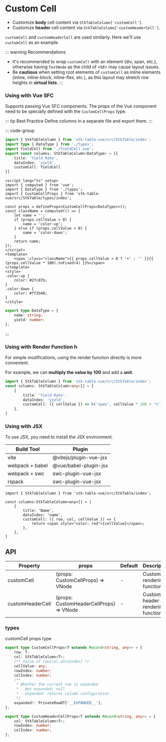 # Custom Cell

* Customize **body** cell content via `StkTableColumn['customCell']`.
* Customize **header** cell content via `StkTableColumn['customHeaderCell']`.

`customCell` and `customHeaderCell` are used similarly. Here we'll use `customCell` as an example.

::: warning Recommendations
* It's recommended to wrap `customCell` with an element (div, span, etc.), otherwise having `TextNode` as the child of &lt;td&gt; may cause layout issues.
* Be **cautious** when setting root elements of `customCell` as inline elements (inline, inline-block, inline-flex, etc.), as this layout may stretch row heights in **virtual lists**.
:::

### Using with Vue SFC
Supports passing Vue SFC components. The props of the Vue component need to be specially defined with the `CustomCellProps` type.

::: tip Best Practice
Define columns in a separate file and export them.
:::

::: code-group
```ts [column.ts]
import { StkTableColumn } from 'stk-table-vue/src/StkTable/index';
import type { DataType } from './types';
import YieldCell from './YieldCell.vue';
export const columns: StkTableColumn<DataType> = [{
    title: 'Yield Rate',
    dataIndex: 'yield',
    customCell: YieldCell
}]
```
```vue [YieldCell.vue]
<script lang="ts" setup>
import { computed } from 'vue';
import { DataType } from './types';
import { CustomCellProps } from 'stk-table-vue/src/StkTable/types/index';

const props = defineProps<CustomCellProps<DataType>>();
const className = computed(() => {
    let name = '';
    if (props.cellValue > 0) {
        name = 'color-up';
    } else if (props.cellValue < 0) {
        name = 'color-down';
    }
    return name;
});
</script>
<template>
    <span :class="className">{{ props.cellValue > 0 ? '+' : '' }}{{ (props.cellValue * 100).toFixed(4) }}%</span>
</template>
<style>
.color-up {
    color: #2fc87b;
}
.color-down {
    color: #ff2b48;
}
</style>
```
```ts [types.ts]
export type DataType = {
    name: string;
    yield: number;
};

```
:::

<demo vue="advanced/custom-cell/CustomCell/index.vue"></demo>

### Using with Render Function h
For simple modifications, using the render function directly is more convenient.

For example, we can **multiply the value by 100** and add a **unit**.
```ts
import { StkTableColumn } from 'stk-table-vue/src/StkTable/index';
const columns: StkTableColumn<any>[] = [
    {
        title: 'Yield Rate',
        dataIndex: 'yield',
        customCell: ({ cellValue }) => h('span', cellValue * 100 + '%'),
    },
]
```

### Using with JSX
To use JSX, you need to install the JSX environment.

| Build Tool | Plugin |
|---|---|
| vite | @vitejs/plugin-vue-jsx |
| webpack + babel | @vue/babel-plugin-jsx |
| webpack + swc | swc-plugin-vue-jsx |
| rspack | swc-plugin-vue-jsx |

```tsx
import { StkTableColumn } from 'stk-table-vue/src/StkTable/index';

const columns:StkTableColumn<any>[] = [
    {
        title: 'Name',
        dataIndex: 'name',
        customCell: ({ row, col, cellValue }) => {
            return <span style="color: red">{cellValue}</span>;
        },
    },
]
```



## API
| Property | props | Default | Description |
|---|---|---|---|
| customCell | (props: CustomCellProps) => VNode | - | Custom cell rendering function |
| customHeaderCell | (props: CustomHeaderCellProps) => VNode | - | Custom header cell rendering function |

### types
customCell props type
```ts
export type CustomCellProps<T extends Record<string, any>> = {
    row: T;
    col: StkTableColumn<T>;
    /** Value of row[col.dataIndex] */
    cellValue: any;
    rowIndex: number;
    colIndex: number;
    /**
     * Whether the current row is expanded
     * - Not expanded: null
     * - Expanded: returns column configuration
     */
    expanded?: PrivateRowDT['__EXPANDED__'];
};

export type CustomHeaderCellProps<T extends Record<string, any>> = {
    col: StkTableColumn<T>;
    rowIndex: number;
    colIndex: number;
};



```